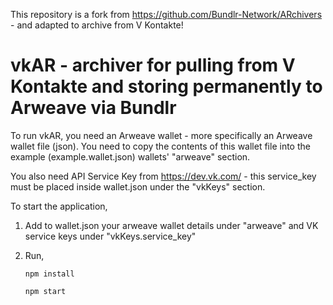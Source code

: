 This repository is a fork from https://github.com/Bundlr-Network/ARchivers - and adapted to archive from V Kontakte!

# vkAR - archiver for pulling from V Kontakte and storing permanently to Arweave via Bundlr

To run vkAR, you need an Arweave wallet - more specifically an Arweave wallet file (json).
You need to copy the contents of this wallet file into the example (example.wallet.json) wallets' "arweave" section.

You also need API Service Key from https://dev.vk.com/ - this service_key must be placed inside wallet.json under the "vkKeys" section.

To start the application,

1. Add to wallet.json your arweave wallet details under "arweave" and VK service keys under "vkKeys.service_key"

2. Run,

    ```
    npm install

    npm start
    ```
